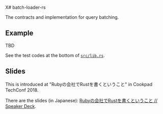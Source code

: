 X# batch-loader-rs

The contracts and implementation for query batching.

## Example

TBD

See the test codes at the bottom of [`src/lib.rs`](https://github.com/KOBA789/batch-loader-rs/blob/master/src/lib.rs).

## Slides

This is introduced at "Rubyの会社でRustを書くということ" in Cookpad TechConf 2018.

There are the slides (in Japanese): [Rubyの会社でRustを書くということ // Speaker Deck](https://speakerdeck.com/koba789/rubyfalsehui-she-derustwoshu-kutoiukoto).
